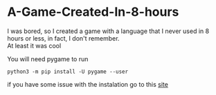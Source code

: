 # A-Game-Created-In-8-hours
 
I was bored, so I created a game with a language that I never used in 8 hours or less, in fact, I don't remember. <br>
At least it was cool

You will need pygame to run
``` pip3
python3 -m pip install -U pygame --user
```

if you have some issue with the instalation go to this [site](https://www.pygame.org/wiki/GettingStarted)
